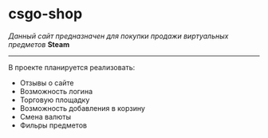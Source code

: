 # csgo-shop
_Данный сайт предназначен для покупки продажи виртуальных предметов_ __Steam__
***
В проекте планируется реализовать:
- Отзывы о сайте
- Возможность логина
- Торговую площадку
- Возможность добавления в корзину
- Смена валюты
- Фильры предметов